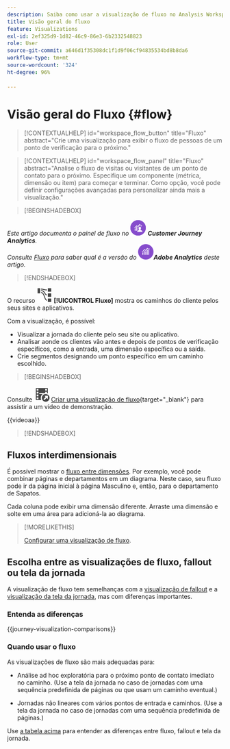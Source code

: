 ```yaml
---
description: Saiba como usar a visualização de fluxo no Analysis Workspace.
title: Visão geral do fluxo
feature: Visualizations
exl-id: 2ef325d9-1d82-46c9-86e3-6b2332548823
role: User
source-git-commit: a646d1f35308dc1f1d9f06cf94835534bd8b8da6
workflow-type: tm+mt
source-wordcount: '324'
ht-degree: 96%

---
```


# Visão geral do Fluxo {#flow}

<!-- markdownlint-disable MD034 -->

>[!CONTEXTUALHELP]
>id="workspace_flow_button"
>title="Fluxo"
>abstract="Crie uma visualização para exibir o fluxo de pessoas de um ponto de verificação para o próximo."

>[!CONTEXTUALHELP]
>id="workspace_flow_panel"
>title="Fluxo"
>abstract="Analise o fluxo de visitas ou visitantes de um ponto de contato para o próximo. Especifique um componente (métrica, dimensão ou item) para começar e terminar. Como opção, você pode definir configurações avançadas para personalizar ainda mais a visualização."

<!-- markdownlint-enable MD034 -->


>[!BEGINSHADEBOX]

_Este artigo documenta o painel de fluxo no_ ![CustomerJourneyAnalytics](/help/assets/icons/CustomerJourneyAnalytics.svg) _&#x200B;**Customer Journey Analytics**._<br/>_Consulte [Fluxo](https://experienceleague.adobe.com/pt-br/docs/analytics/analyze/analysis-workspace/visualizations/flow/flow) para saber qual é a versão do_ ![AdobeAnalytics](/help/assets/icons/AdobeAnalytics.svg) _&#x200B;**Adobe Analytics** deste artigo._

>[!ENDSHADEBOX]


O recurso ![GraphPathing](/help/assets/icons/GraphPathing.svg) **[!UICONTROL Fluxo]** mostra os caminhos do cliente pelos seus sites e aplicativos.

Com a visualização, é possível:

* Visualizar a jornada do cliente pelo seu site ou aplicativo.
* Analisar aonde os clientes vão antes e depois de pontos de verificação específicos, como a entrada, uma dimensão específica ou a saída.
* Crie segmentos designando um ponto específico em um caminho escolhido.


>[!BEGINSHADEBOX]

Consulte ![VideoCheckedOut](/help/assets/icons/VideoCheckedOut.svg) [Criar uma visualização de fluxo](https://video.tv.adobe.com/v/346063/?quality=12&learn=on){target="_blank"} para assistir a um vídeo de demonstração.

{{videoaa}}

>[!ENDSHADEBOX]


## Fluxos interdimensionais

É possível mostrar o [fluxo entre dimensões](/help/analysis-workspace/visualizations/c-flow/multi-dimensional-flow.md). Por exemplo, você pode combinar páginas e departamentos em um diagrama. Neste caso, seu fluxo pode ir da página inicial à página Masculino e, então, para o departamento de Sapatos.

Cada coluna pode exibir uma dimensão diferente. Arraste uma dimensão e solte em uma área para adicioná-la ao diagrama.

>[!MORELIKETHIS]
>
>[Configurar uma visualização de fluxo](/help/analysis-workspace/visualizations/c-flow/create-flow.md).
>

## Escolha entre as visualizações de fluxo, fallout ou tela da jornada

A visualização de fluxo tem semelhanças com a [visualização de fallout](/help/analysis-workspace/visualizations/fallout/fallout-flow.md) e a [visualização da tela da jornada](/help/analysis-workspace/visualizations/journey-canvas/journey-canvas.md), mas com diferenças importantes.

### Entenda as diferenças

<!-- Information in this snippet is shared between Journey canvas, Fallout, and Flow visualization docs -->

{{journey-visualization-comparisons}}

### Quando usar o fluxo

As visualizações de fluxo são mais adequadas para:

* Análise ad hoc exploratória para o próximo ponto de contato imediato no caminho. (Use a tela da jornada no caso de jornadas com uma sequência predefinida de páginas ou que usam um caminho eventual.)

* Jornadas não lineares com vários pontos de entrada e caminhos. (Use a tela da jornada no caso de jornadas com uma sequência predefinida de páginas.)

Use [a tabela acima](#understand-the-differences) para entender as diferenças entre fluxo, fallout e tela da jornada.
